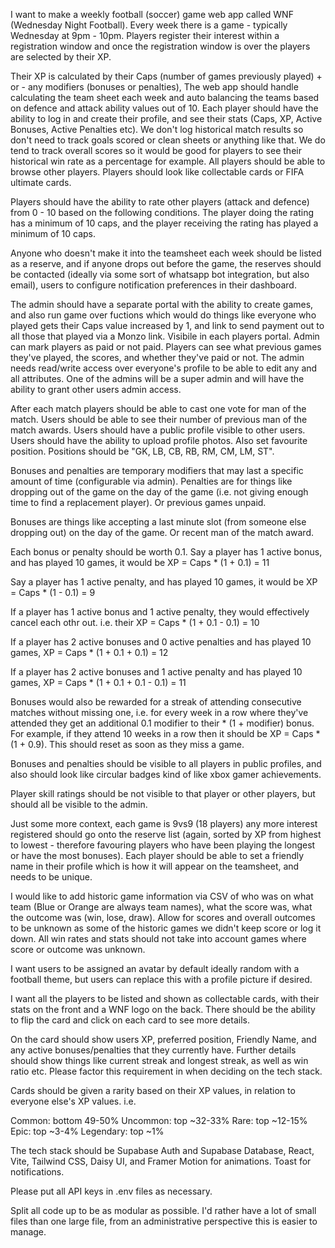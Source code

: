I want to make a weekly football (soccer) game web app called WNF (Wednesday Night Football). Every week there is a game - typically Wednesday at 9pm - 10pm. Players register their interest within a registration window and once the registration window is over the players are selected by their XP.

Their XP is calculated by their Caps (number of games previously played) + or - any modifiers (bonuses or penalties), The web app should handle calculating the team sheet each week and auto balancing the teams based on defence and attack ability values out of 10. Each player should have the ability to log in and create their profile, and see their stats (Caps, XP, Active Bonuses, Active Penalties etc). We don't log historical match results so don't need to track goals scored or clean sheets or anything like that. We do tend to track overall scores so it would be good for players to see their historical win rate as a percentage for example. All players should be able to browse other players. Players should look like collectable cards or FIFA ultimate cards.

Players should have the ability to rate other players (attack and defence) from 0 - 10 based on the following conditions. The player doing the rating has a minimum of 10 caps, and the player receiving the rating has played a minimum of 10 caps.

Anyone who doesn't make it into the teamsheet each week should be listed as a reserve, and if anyone drops out before the game, the reserves should be contacted (ideally via some sort of whatsapp bot integration, but also email), users to configure notification preferences in their dashboard.

The admin should have a separate portal with the ability to create games, and also run game over fuctions which would do things like everyone who played gets their Caps value increased by 1, and link to send payment out to all those that played via a Monzo link. Visibile in each players portal. Admin can mark players as paid or not paid. Players can see what previous games they've played, the scores, and whether they've paid or not. The admin needs read/write access over everyone's profile to be able to edit any and all attributes. One of the admins will be a super admin and will have the ability to grant other users admin access.

After each match players should be able to cast one vote for man of the match. Users should be able to see their number of previous man of the match awards. Users should have a public profile visible to other users. Users should have the ability to upload profile photos. Also set favourite position. Positions should be "GK, LB, CB, RB, RM, CM, LM, ST".

Bonuses and penalties are temporary modifiers that may last a specific amount of time (configurable via admin). Penalties are for things like dropping out of the game on the day of the game (i.e. not giving enough time to find a replacement player). Or previous games unpaid.

Bonuses are things like accepting a last minute slot (from someone else dropping out) on the day of the game. Or recent man of the match award.

Each bonus or penalty should be worth 0.1. Say a player has 1 active bonus, and has played 10 games, it would be XP = Caps * (1 + 0.1) = 11

Say a player has 1 active penalty, and has played 10 games, it would be XP = Caps * (1 - 0.1) = 9 

If a player has 1 active bonus and 1 active penalty, they would effectively cancel each othr out. i.e. their XP = Caps * (1 + 0.1 - 0.1) = 10 

If a player has 2 active bonuses and 0 active penalties and has played 10 games, XP = Caps * (1 + 0.1 + 0.1) = 12

If a player has 2 active bonuses and 1 active penalty  and has played 10 games, XP = Caps * (1 + 0.1 + 0.1 - 0.1) = 11

Bonuses would also be rewarded for a streak of attending consecutive matches without missing one, i.e. for every week in a row where they've attended they get an additional 0.1 modifier to their * (1 + modifier) bonus. 
For example, if they attend 10 weeks in a row then it should be XP = Caps * (1 + 0.9). This should reset as soon as they miss a game.

Bonuses and penalties should be visible to all players in public profiles, and also should look like circular badges kind of like xbox gamer achievements.

Player skill ratings should be not visible to that player or other players, but should all be visible to the admin.

Just some more context, each game is 9vs9 (18 players) any more interest registered should go onto the reserve list (again, sorted by XP from highest to lowest - therefore favouring players who have been playing the longest or have the most bonuses). Each player should be able to set a friendly name in their profile which is how it will appear on the teamsheet, and needs to be unique.

I would like to add historic game information via CSV of who was on what team (Blue or Orange are always team names), what the score was, what the outcome was (win, lose, draw). Allow for scores and overall outcomes to be unknown as some of the historic games we didn't keep score or log it down. All win rates and stats should not take into account games where score or outcome was unknown.

I want users to be assigned an avatar by default ideally random with a football theme, but users can replace this with a profile picture if desired.

I want all the players to be listed and shown as collectable cards, with their stats on the front and a WNF logo on the back. There should be the ability to flip the card and click on each card to see more details. 

On the card should show users XP, preferred position, Friendly Name, and any active bonuses/penalties that they currently have. Further details should show things like current streak and longest streak, as well as win ratio etc. Please factor this requirement in when deciding on the tech stack. 

Cards should be given a rarity based on their XP values, in relation to everyone else's XP values. i.e.

Common: bottom 49-50%
Uncommon: top ~32-33%
Rare: top ~12-15%
Epic: top ~3-4%
Legendary: top ~1%

The tech stack should be Supabase Auth and Supabase Database, React, Vite, Tailwind CSS, Daisy UI, and Framer Motion for animations. Toast for notifications.

Please put all API keys in .env files as necessary.

Split all code up to be as modular as possible. I'd rather have a lot of small files than one large file, from an administrative perspective this is easier to manage.
